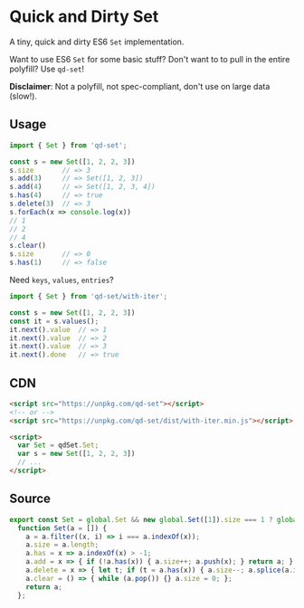 # Quick and Dirty Set
A tiny, quick and dirty ES6 `Set` implementation.

Want to use ES6 `Set` for some basic stuff?
Don't want to to pull in the entire polyfill?
Use `qd-set`!

**Disclaimer**: Not a polyfill, not spec-compliant, don't use on large data (slow!).

## Usage
```js
import { Set } from 'qd-set';

const s = new Set([1, 2, 2, 3])
s.size       // => 3
s.add(3)     // => Set([1, 2, 3])
s.add(4)     // => Set([1, 2, 3, 4])
s.has(4)     // => true
s.delete(3)  // => 3
s.forEach(x => console.log(x))
// 1
// 2
// 4
s.clear()    
s.size       // => 0
s.has(1)     // => false
```

Need `keys`, `values`, `entries`?

```js
import { Set } from 'qd-set/with-iter';

const s = new Set([1, 2, 2, 3])
const it = s.values();
it.next().value  // => 1
it.next().value  // => 2
it.next().value  // => 3
it.next().done   // => true
```

## CDN

```html
<script src="https://unpkg.com/qd-set"></script>
<!-- or -->
<script src="https://unpkg.com/qd-set/dist/with-iter.min.js"></script>

<script>
  var Set = qdSet.Set;
  var s = new Set([1, 2, 2, 3])
  // ...
</script>
```

## Source

```js
export const Set = global.Set && new global.Set([1]).size === 1 ? global.Set :
  function Set(a = []) {
    a = a.filter((x, i) => i === a.indexOf(x));
    a.size = a.length;
    a.has = x => a.indexOf(x) > -1;
    a.add = x => { if (!a.has(x)) { a.size++; a.push(x); } return a; };
    a.delete = x => { let t; if (t = a.has(x)) { a.size--; a.splice(a.indexOf(x), 1) } return t; };
    a.clear = () => { while (a.pop()) {} a.size = 0; };
    return a;
  };
```
